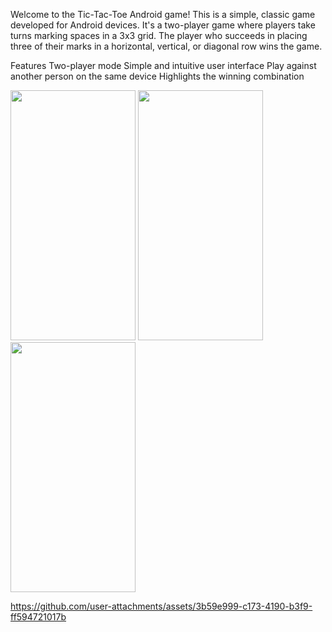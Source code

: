 Welcome to the Tic-Tac-Toe Android game! This is a simple, classic game developed for Android devices. It's a two-player game where players take turns marking spaces in a 3x3 grid. The player who succeeds in placing three of their marks in a horizontal, vertical, or diagonal row wins the game.

Features
Two-player mode
Simple and intuitive user interface
Play against another person on the same device
Highlights the winning combination




<p align="left">
<img src="https://github.com/user-attachments/assets/5158bb70-817c-44a5-81b8-99798ce949fb" width="200" height="400" />
<img src="https://github.com/user-attachments/assets/a8adb6ff-0636-45d7-b5c3-ba4072730e6f" width="200" height="400" />
<img src="https://github.com/user-attachments/assets/8327fb23-3594-4772-b591-5150bc96f2c0" width="200" height="400" />
</p>






https://github.com/user-attachments/assets/3b59e999-c173-4190-b3f9-ff594721017b




